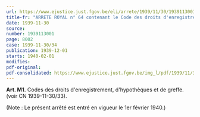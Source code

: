 ```yaml
---
url: https://www.ejustice.just.fgov.be/eli/arrete/1939/11/30/1939113001/justel
title-fr: "ARRETE ROYAL n° 64 contenant le Code des droits d'enregistrement, d'hypothèque et de greffe."
date: 1939-11-30
source:
number: 1939113001
page: 8002
case: 1939-11-30/34
publication: 1939-12-01
starts: 1940-02-01
modifies:
pdf-original:
pdf-consolidated: https://www.ejustice.just.fgov.be/img_l/pdf/1939/11/30/1939113001_F.pdf
---
```


**Art. M1.** Codes des droits d'enregistrement, d'hypothèques et de greffe. (voir CN 1939-11-30/33).

(Note : Le présent arrêté est entré en vigueur le 1er février 1940.)
